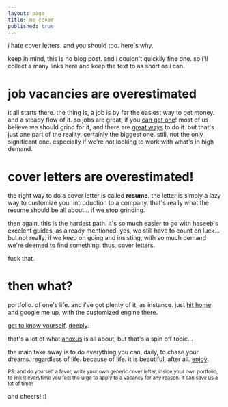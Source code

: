 ```yaml
---
layout: page
title: no cover
published: true
---
```


i hate cover letters. and you should too. here's why.

keep in mind, this is no blog post. and i couldn't quickily fine one.
so i'll collect a many links here and keep the text to as short as i can.

# job vacancies are overestimated

it all starts there. the thing is, a job is by far the easiest way to get money. and a steady flow of it.
so jobs are great, if you [can get one](https://medium.freecodecamp.org/ten-rules-for-negotiating-a-job-offer-ee17cccbdab6)!
most of us believe we should grind for it, and there are [great ways](https://haseebq.com/how-to-break-into-tech-job-hunting-and-interviews/) to do it.
but that's just one part of the reality. certainly the biggest one. still, not the only significant one.
especially if we're not looking to work with what's in high demand.

# cover letters are overestimated!

the right way to do a cover letter is called **resume**.
the letter is simply a lazy way to customize your introduction to a company.
that's really what the resume should be all about... if we stop grinding.

then again, this is the hardest path. it's so much easier to go with haseeb's excelent guides, as already mentioned.
yes, we still have to count on luck... but not really.
if we keep on going and insisting, with so much demand we're deemed to find something.
thus, cover letters.

fuck that.

# then what?

portfolio. of one's life. and i've got plenty of it, as instance. just [hit home](/) and google me up, with the customized engine there.

[get to know yourself](https://waitbutwhy.com/2018/04/picking-career.html). [deeply](https://trello.com/b/HmA5nlx6/self-knowledge).

that's a lot of what [ahoxus](/ahoxus) is all about, but that's a spin off topic...

the main take away is to do everything you can, daily, to chase your dreams. regardless of life. because of life.
it is beautiful, after all. [enjoy](/tv).

<small>PS: and do yourself a favor, write your own generic cover letter, inside your own portfolio, to link it everytime you feel the urge to apply to a vacancy for any reason.
it can save us a lot of time!</small>

and cheers! :)
